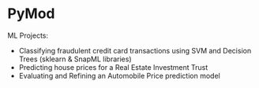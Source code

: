 # PyMod
ML Projects: 
- Classifying fraudulent credit card transactions using SVM and Decision Trees (sklearn & SnapML libraries)
- Predicting house prices for a Real Estate Investment Trust
- Evaluating and Refining an Automobile Price prediction model
